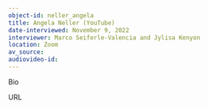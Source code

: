 ```yaml
---
object-id: neller_angela
title: Angela Neller (YouTube)
date-interviewed: November 9, 2022
interviewer: Marco Seiferle-Valencia and Jylisa Kenyon
location: Zoom
av_source: 
audiovideo-id: 
---
```


Bio

URL
